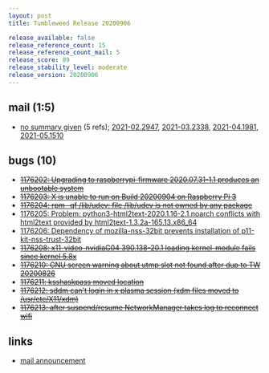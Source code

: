 ```yaml
---
layout: post
title: Tumbleweed Release 20200906

release_available: false
release_reference_count: 15
release_reference_count_mail: 5
release_score: 89
release_stability_level: moderate
release_version: 20200906
---
```


## mail (1:5)

- [no summary given](https://github.com/boombatower/tumbleweed-review/issues/10) (5 refs); [2021-02.2947](https://github.com/boombatower/tumbleweed-review/issues/10), [2021-03.2338](https://github.com/boombatower/tumbleweed-review/issues/10), [2021-04.1981](https://github.com/boombatower/tumbleweed-review/issues/10), [2021-05.1510](https://github.com/boombatower/tumbleweed-review/issues/10)

## bugs (10)

<!--more-->

- ~~[1176202: Upgrading to raspberrypi-firmware 2020.07.31-1.1 produces an unbootable system](https://bugzilla.opensuse.org/show_bug.cgi?id=1176202)~~
- ~~[1176203: X is unable to run on Build 20200904 on Raspberry Pi 3](https://bugzilla.opensuse.org/show_bug.cgi?id=1176203)~~
- ~~[1176204: rpm -qf /lib/udev: file /lib/udev is not owned by any package](https://bugzilla.opensuse.org/show_bug.cgi?id=1176204)~~
- [1176205: Problem: python3-html2text-2020.1.16-2.1.noarch conflicts with html2text provided by html2text-1.3.2a-165.13.x86_64](https://bugzilla.opensuse.org/show_bug.cgi?id=1176205)
- [1176206: Dependency of mozilla-nss-32bit prevents installation of p11-kit-nss-trust-32bit](https://bugzilla.opensuse.org/show_bug.cgi?id=1176206)
- ~~[1176208: x11-video-nvidiaG04 390.138-20.1 loading kernel-module fails since kernel 5.8x](https://bugzilla.opensuse.org/show_bug.cgi?id=1176208)~~
- ~~[1176210: GNU screen warning about utmp slot not found after dup to TW 20200826](https://bugzilla.opensuse.org/show_bug.cgi?id=1176210)~~
- ~~[1176211: ksshaskpass moved location](https://bugzilla.opensuse.org/show_bug.cgi?id=1176211)~~
- ~~[1176212: sddm can't login in x plasma session (xdm files moved to /usr/etc/X11/xdm)](https://bugzilla.opensuse.org/show_bug.cgi?id=1176212)~~
- ~~[1176213: after suspend/resume NetworkManager takes log to reconnect wifi](https://bugzilla.opensuse.org/show_bug.cgi?id=1176213)~~



## links

- [mail announcement](https://github.com/boombatower/tumbleweed-review/issues/10)

